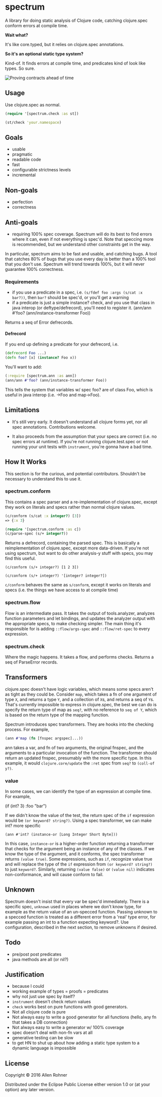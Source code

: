 # spectrum

A library for doing static analysis of Clojure code, catching clojure.spec conform errors at compile time.

**Wait what?**

It's like core.typed, but it relies on clojure.spec annotations.

**So it's an optional static type system?**

Kind-of. It finds errors at compile time, and predicates kind of look like types. So sure.

![Proving contracts ahead of time](https://pbs.twimg.com/media/CphGpB5VUAAJyGL.jpg)


## Usage

Use clojure.spec as normal.

```clojure
(require '[spectrum.check :as st])

(st/check 'your.namespace)
```

## Goals

- usable
- pragmatic
- readable code
- fast
- configurable strictness levels
- incremental

## Non-goals

- perfection
- correctness

## Anti-goals

- requiring 100% spec coverage. Spectrum will do its best to find
  errors where it can, even if not everything is spec'd. Note that
  speccing more is recommended, but we understand other constraints
  get in the way.

In particular, spectrum aims to be fast and usable, and catching bugs. A tool that catches 80% of bugs that you use every day is better than a 100% tool that you don't use. Spectrum will trend towards 100%, but it will never guarantee 100% correctness.

### Requirements

- if you use a predicate in a spec, i.e. `(s/fdef foo :args (s/cat :x bar?))`, then `bar?` should be spec'd, or you'll get a warning
- if a predicate is just a simple instance? check, and you use that class in java interop (or deftype/defrecord), you'll need to register it. (ann/ann #'foo? (ann/instance-transformer Foo))

Returns a seq of Error defrecords.

#### Defrecord

If you end up defining a predicate for your defrecord, i.e.

```clojure
(defrecord Foo ...)
(defn foo? [x] (instance? Foo x))
```
You'll want to add:
```clojure
(:require [spectrum.ann :as ann])
(ann/ann #'foo? (ann/instance-transformer Foo))
```
This tells the system that variables w/ spec foo? are of class Foo, which is useful in java interop (i.e. ->Foo and map->Foo).


## Limitations

- It's still very early. It doesn't understand all clojure forms yet, nor all spec annotations. Contributions welcome.

- It also proceeds from the assumption that your specs are correct (i.e. no spec errors at runtime). If you're not running clojure.test.spec or not running your unit tests with `instrument`, you're gonna have a bad time.


## How It Works

This section is for the curious, and potential contributors. Shouldn't be necessary to understand this to use it.

### spectrum.conform

This contains a spec parser and a re-implementation of clojure.spec, except they work on literals and specs rather than normal clojure values.

```clojure
(c/conform (s/cat :x integer?) [3])
=> {:x 3}
```

```clojure
(require '[spectrum.conform :as c])
(c/parse-spec (s/+ integer?))
```
Returns a defrecord, containing the parsed spec. This is basically a reimplementation of clojure.spec, except more data-driven. If you're not using spectrum, but want to do other analysis-y stuff with specs, you may find this useful.

```
(c/conform (s/+ integer?) [1 2 3])

(c/conform (s/+ integer?) '[integer? integer?])
```

`c/conform` behaves the same as `s/conform`, except it works on literals and specs (i.e. the things we have access to at compile time)

### spectrum.flow

Flow is an intermediate pass. It takes the output of tools.analyzer, analyzes function parameters and let bindings, and updates the analyzer output with the appropriate specs, to make checking simpler. The main thing it's responsible for is adding `::flow/args-spec` and `::flow/ret-spec` to every expression.

### spectrum.check

Where the magic happens. It takes a flow, and performs checks. Returns a seq of ParseError records.

## Transformers

clojure.spec doesn't have logic variables, which means some specs
aren't as tight as they could be. Consider `map`, which takes a fn of
one argument of type `X`, and returns a type `Y`, and a collection of
`X`s, and returns a seq of `Y`s. That's currently impossible to
express in clojure.spec, the best we can do is specify the return type
of map as `seq?`, with no reference to `seq of Y`, which is based on
the return type of the mapping function.

Spectrum introduces spec transformers. They are hooks into the
checking process. For example,

```clojure
(ann #'map (fn [fnspec argspec]...))
```
ann takes a var, and fn of two arguments, the original fnspec, and the arguments to a particular invocation of the function. The transformer should return an updated fnspec, presumably with the more specific type. In this example, it would `clojure.core/update` the `:ret` spec from `seq?` to `(coll-of y?)`.

### value

In some cases, we can identify the type of an expression at compile time. For example,

(if (int? 3)
  :foo
  "bar")

If we didn't know the value of the test, the return spec of the `if` expression would be `(or keyword? string?)`. Using a spec transformer, we can make int? more specific

```
(ann #'int? (instance-or [Long Integer Short Byte]))
```

In this case, `instance-or` is a higher-order function returning a
transformer that checks for the argument being an instance of any of
the classes. If we know the type of the argument, and it conforms, the
spec transformer returns `(value true)`. Some expressions, such as
`if`, recognize value true and will replace the type of the `if`
expression from `(or keyword? string?)` to just `keyword?`. Similarly,
returning `(value false)` or `(value nil)` indicates non-conformance,
and will cause conform to fail.

## Unknown

Spectrum doesn't insist that every var be spec'd immediately. There is
a specific spec, `unknown` used in places where we don't know type,
for example as the return value of an un-specced function. Passing
unknown to a specced function is treated as a different error from a
'real' type error, for example passing an int to a function expecting
keyword?. Use configuration, described in the next section, to remove
unknowns if desired.


## Todo

- pre/post post predicates
- java methods are all (or nil?)

## Justification

- because I could
- working example of types = proofs = predicates
- why not just use spec by itself?
 - `instrument` doesn't check return values
 - `check` works best on pure functions with good generators.
  - Not all clojure code is pure
  - Not always easy to write a good generator for all functions (hello, any fn that takes a DB connection)
  - Not always easy to write a generator w/ 100% coverage
 - spec doesn't deal with non-fn vars at all
 - generative testing can be slow
- to get HN to shut up about how adding a static type system to a dynamic language is impossible



## License

Copyright © 2016 Allen Rohner

Distributed under the Eclipse Public License either version 1.0 or (at
your option) any later version.
